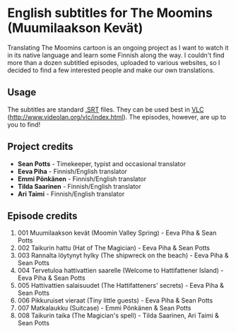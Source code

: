 # English subtitles for The Moomins (Muumilaakson Kevät)

Translating The Moomins cartoon is an ongoing project as I want to watch it in its native language and learn some Finnish along the way. I couldn't find more than a dozen subtitled episodes, uploaded to various websites, so I decided to find a few interested people and make our own translations.

## Usage

The subtitles are standard [.SRT](https://en.wikipedia.org/wiki/SubRip) files. They can be used best in [VLC](http://www.videolan.org/vlc/index.html) (http://www.videolan.org/vlc/index.html). The episodes, however, are up to you to find!

## Project credits

+ **Sean Potts** - Timekeeper, typist and occasional translator
+ **Eeva Piha** - Finnish/English translator
+ **Emmi Pönkänen** - Finnish/English translator
+ **Tilda Saarinen** - Finnish/English translator
+ **Ari Taimi** - Finnish/English translator

## Episode credits

1. 001 Muumilaakson kevät (Moomin Valley Spring) - Eeva Piha & Sean Potts
2. 002 Taikurin hattu (Hat of The Magician) - Eeva Piha & Sean Potts
3. 003 Rannalta löytynyt hylky (The shipwreck on the beach) - Eeva Piha & Sean Potts
4. 004 Tervetuloa hattivattien saarelle (Welcome to Hattifattener Island) - Eeva Piha & Sean Potts
5. 005 Hattivattien salaisuudet (The Hattifatteners' secrets) - Eeva Piha & Sean Potts
6. 006 Pikkuruiset vieraat (Tiny little guests) - Eeva Piha & Sean Potts
7. 007 Matkalaukku (Suitcase) - Emmi Pönkänen & Sean Potts
7. 008 Taikurin taika (The Magician's spell) - Tilda Saarinen, Ari Taimi & Sean Potts